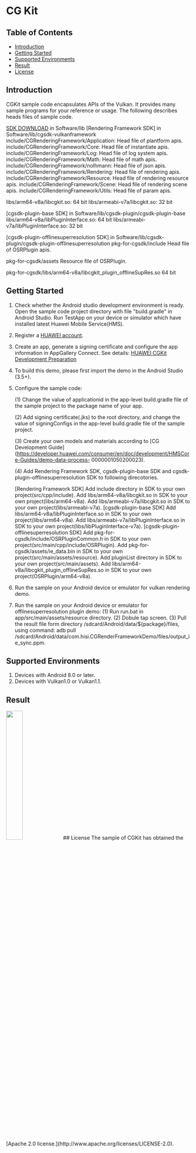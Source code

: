 # CG Kit

## Table of Contents
* [Introduction](#introduction)
* [Getting Started](#getting-started)
* [Supported Environments](#supported-environments)
* [Result](#result)
* [License](#license)
## Introduction
CGKit sample code encapsulates APIs of the Vulkan. It provides many sample programs for your reference or usage.
The following describes heads files of sample code.

[SDK DOWNLOAD](https://developer.huawei.com/consumer/en/doc/development/HMSCore-Library-V5/sdk-download-0000001050441521-V5) in Software/lib
[Rendering Framework SDK] in Software/lib/cgsdk-vulkanframework
include/CGRenderingFramework/Application:    Head file of plantform apis.
include/CGRenderingFramework/Core:           Head file of instantiate apis.
include/CGRenderingFramework/Log:            Head file of log system apis.
include/CGRenderingFramework/Math:           Head file of math apis.
include/CGRenderingFramework/nolhmann:       Head file of json apis.
include/CGRenderingFramework/Rendering:      Head file of rendering apis.
include/CGRenderingFramework/Resource:       Head file of rendering resource apis.
include/CGRenderingFramework/Scene:          Head file of rendering scene apis.
include/CGRenderingFramework/Utils:          Head file of param apis.

libs/arm64-v8a/libcgkit.so:                  64 bit
libs/armeabi-v7a/libcgkit.so:                32 bit

[cgsdk-plugin-base SDK] in Software/lib/cgsdk-plugin/cgsdk-plugin-base
libs/arm64-v8a/libPluginInterface.so:        64 bit
libs/armeabi-v7a/libPluginInterface.so:      32 bit

[cgsdk-plugin-offlinesuperresolution SDK] in Software/lib/cgsdk-plugin/cgsdk-plugin-offlinesuperresolution
pkg-for-cgsdk/include                                              Head file of OSRPlugin apis.

pkg-for-cgsdk/assets                                               Resource file of OSRPlugin.

pkg-for-cgsdk/libs/arm64-v8a/libcgkit_plugin_offlineSupRes.so      64 bit

## Getting Started
1. Check whether the Android studio development environment is ready. Open the sample code project directory with file "build.gradle" in Android Studio. Run TestApp on your device or simulator which have installed latest Huawei Mobile Service(HMS).
2. Register a [HUAWEI account](https://developer.huawei.com/consumer/en/).
3. Create an app, generate a signing certificate and configure the app information in AppGallery Connect.
   See details: [HUAWEI CGKit Development Preparation](https://developer.huawei.com/consumer/en/doc/development/HMSCore-Guides/environment-req-0000001050200019)
4. To build this demo, please first import the demo in the Android Studio (3.5+).
5. Configure the sample code:

   (1) Change the value of applicationid in the app-level build.gradle file of the sample project to the package name of your app.
   
   (2) Add signing certificate(.jks) to the root directory, and change the value of signingConfigs in the app-level build.gradle file of the sample project.
   
   (3) Create your own models and materials according to [CG Development Guide](https://developer.huawei.com/consumer/en/doc/development/HMSCore-Guides/demo-data-process-    0000001050200023).
   
   (4) Add Rendering Framework SDK, cgsdk-plugin-base SDK and cgsdk-plugin-offlinesuperresolution SDK to following direcotories.
   
    [Rendering Framework SDK]
    Add include directory in SDK to your own project(src/cpp/include).
    Add libs/arm64-v8a/libcgkit.so in SDK to your own project(libs/arm64-v8a).
    Add libs/armeabi-v7a/libcgkit.so in SDK to your own project(libs/armeabi-v7a).
    [cgsdk-plugin-base SDK]
    Add libs/arm64-v8a/libPluginInterface.so in SDK to your own project(libs/arm64-v8a).
    Add libs/armeabi-v7a/libPluginInterface.so in SDK to your own project(libs/libPluginInterface-v7a).
    [cgsdk-plugin-offlinesuperresolution SDK]
    Add pkg-for-cgsdk/include/OSRPluginCommon.h in SDK to your own project(src/main/cpp/include/OSRPlugin).
    Add pkg-for-cgsdk/assets/ie_data.bin in SDK to your own project(src/main/assets/resource).
    Add pluginList directory in SDK to your own project(src/main/assets).
    Add libs/arm64-v8a/libcgkit_plugin_offlineSupRes.so in SDK to your own project(OSRPlugin/arm64-v8a).

6. Run the sample on your Android device or emulator for vulkan rendering demo.
7. Run the sample on your Android device or emulator for offlinesuperresolution plugin demo:
   (1) Run run.bat in app/src/main/assets/resource directory.
   (2) Dobule tap screen.
   (3) Pull the result file form directory /sdcard/Android/data/${package}/files, using command:
       adb pull /sdcard/Android/data/com.hisi.CGRenderFrameworkDemo/files/output_ie_sync.ppm.

## Supported Environments
1. Devices with Android 8.0 or later.
2. Devices with Vulkan1.0 or Vulkan1.1.

## Result
<img src="CGRenderResult.jpg" width="30%" height="30%">
## License
The sample of CGKit has obtained the [Apache 2.0 license.](http://www.apache.org/licenses/LICENSE-2.0).
